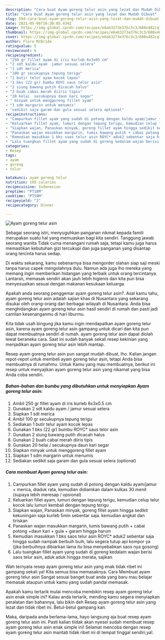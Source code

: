 ```yaml
---
description: "Cara buat Ayam goreng telur asin yang lezat dan Mudah Dibuat"
title: "Cara buat Ayam goreng telur asin yang lezat dan Mudah Dibuat"
slug: 594-cara-buat-ayam-goreng-telur-asin-yang-lezat-dan-mudah-dibuat
date: 2021-05-06T16:30:05.434Z
image: https://img-global.cpcdn.com/recipes/e6ab3273e376c3c3/680x482cq70/ayam-goreng-telur-asin-foto-resep-utama.jpg
thumbnail: https://img-global.cpcdn.com/recipes/e6ab3273e376c3c3/680x482cq70/ayam-goreng-telur-asin-foto-resep-utama.jpg
cover: https://img-global.cpcdn.com/recipes/e6ab3273e376c3c3/680x482cq70/ayam-goreng-telur-asin-foto-resep-utama.jpg
author: Flora McBride
ratingvalue: 5
reviewcount: 6
recipeingredient:
- "250 gr fillet ayam di iris kurleb 6x3x05 cm"
- "2 sdt kaldu ayam  jamur sesuai selera"
- "1 sdt merica"
- "100 gr secukupnya tepung terigu"
- "1 butir telur ayam kocok lepas"
- "1 bks (22 gr) bumbu ROYC saus telor asin"
- "2 siung bawang putih dicacah halus"
- "2 buah cabai merah diiris tipis"
- "20 helai  secukupnya daun kari segar"
- " minyak untuk menggoreng fillet ayam"
- "1 sdm margarin untuk menumis"
- "sedikit saja garam dan gula sesuai selera optional"
recipeinstructions:
- "Campurkan fillet ayam yang sudah di potong dengan kaldu ayam/jamur + merica, diaduk rata, kemudian didiamkan dalam kulkas 30 menit (supaya lebih meresap / opsional)"
- "Keluarkan fillet ayam, lumuri dengan tepung terigu, kemudian celup telur kocok lalu lumuri kembali dengan tepung terigu"
- "Siapkan wajan, Panaskan minyak, goreng fillet ayam hingga sedikit kekuningan saja kurleb 5min sebentar saja. kemudian angkat dan tiriskan"
- "Panaskan wajan masukkan margarin, tumis bawang putih + cabai potong +daun kari + gula + garam hingga harum"
- "Kemudian masukkan 1 bks saos telur asin ROYC* aduk2 sebentar saja hingga sudah nampak berbuih buih, lalu segera tutup api kompor ya (jika berbuihnya dibiarkan lama itu bisa menyebabkan saos nya gosong)"
- "Lalu tuangkan fillet ayam yang sudah di goreng kedalam wajan berisi saos telur asin, aduk aduk hingga merata, sajikan"
categories:
- Resep
tags:
- ayam
- goreng
- telur

katakunci: ayam goreng telur 
nutrition: 195 calories
recipecuisine: Indonesian
preptime: "PT18M"
cooktime: "PT59M"
recipeyield: "2"
recipecategory: Dinner

---
```



![Ayam goreng telur asin](https://img-global.cpcdn.com/recipes/e6ab3273e376c3c3/680x482cq70/ayam-goreng-telur-asin-foto-resep-utama.jpg)

Sebagai seorang istri, menyuguhkan panganan nikmat kepada famili merupakan suatu hal yang memuaskan bagi kita sendiri. Tanggung jawab seorang  wanita Tidak cuma menangani rumah saja, tetapi kamu juga harus memastikan kebutuhan gizi tercukupi dan juga panganan yang disantap orang tercinta harus sedap.

Di waktu  sekarang, kamu sebenarnya bisa mengorder olahan siap saji meski tanpa harus capek mengolahnya dulu. Namun ada juga lho mereka yang memang ingin memberikan hidangan yang terbaik untuk orang tercintanya. Lantaran, memasak sendiri akan jauh lebih higienis dan kita pun bisa menyesuaikan sesuai dengan makanan kesukaan keluarga. 



Apakah anda seorang penggemar ayam goreng telur asin?. Asal kamu tahu, ayam goreng telur asin adalah sajian khas di Nusantara yang sekarang disukai oleh orang-orang dari berbagai wilayah di Nusantara. Anda bisa menghidangkan ayam goreng telur asin hasil sendiri di rumah dan pasti jadi camilan kesenanganmu di hari liburmu.

Kita tidak usah bingung jika kamu ingin mendapatkan ayam goreng telur asin, karena ayam goreng telur asin gampang untuk dicari dan kita pun dapat membuatnya sendiri di rumah. ayam goreng telur asin dapat diolah lewat beraneka cara. Saat ini sudah banyak sekali resep kekinian yang menjadikan ayam goreng telur asin lebih mantap.

Resep ayam goreng telur asin pun sangat mudah dibuat, lho. Kalian jangan repot-repot untuk membeli ayam goreng telur asin, tetapi Anda bisa membuatnya di rumahmu. Untuk Kamu yang mau membuatnya, berikut ini resep untuk menyajikan ayam goreng telur asin yang nikamat yang bisa Anda coba sendiri.

<!--inarticleads1-->

##### Bahan-bahan dan bumbu yang dibutuhkan untuk menyiapkan Ayam goreng telur asin:

1. Ambil 250 gr fillet ayam di iris kurleb 6x3x0.5 cm
1. Gunakan 2 sdt kaldu ayam / jamur sesuai selera
1. Siapkan 1 sdt merica
1. Ambil 100 gr secukupnya tepung terigu
1. Sediakan 1 butir telur ayam kocok lepas
1. Gunakan 1 bks (22 gr) bumbu ROYC* saus telor asin
1. Gunakan 2 siung bawang putih dicacah halus
1. Gunakan 2 buah cabai merah diiris tipis
1. Gunakan 20 helai / secukupnya daun kari segar
1. Siapkan  minyak untuk menggoreng fillet ayam
1. Siapkan 1 sdm margarin untuk menumis
1. Sediakan sedikit saja garam dan gula sesuai selera (optional)




<!--inarticleads2-->

##### Cara membuat Ayam goreng telur asin:

1. Campurkan fillet ayam yang sudah di potong dengan kaldu ayam/jamur + merica, diaduk rata, kemudian didiamkan dalam kulkas 30 menit (supaya lebih meresap / opsional)
1. Keluarkan fillet ayam, lumuri dengan tepung terigu, kemudian celup telur kocok lalu lumuri kembali dengan tepung terigu
1. Siapkan wajan, Panaskan minyak, goreng fillet ayam hingga sedikit kekuningan saja kurleb 5min sebentar saja. kemudian angkat dan tiriskan
1. Panaskan wajan masukkan margarin, tumis bawang putih + cabai potong +daun kari + gula + garam hingga harum
1. Kemudian masukkan 1 bks saos telur asin ROYC* aduk2 sebentar saja hingga sudah nampak berbuih buih, lalu segera tutup api kompor ya (jika berbuihnya dibiarkan lama itu bisa menyebabkan saos nya gosong)
1. Lalu tuangkan fillet ayam yang sudah di goreng kedalam wajan berisi saos telur asin, aduk aduk hingga merata, sajikan




Wah ternyata resep ayam goreng telur asin yang enak tidak ribet ini gampang sekali ya! Kita semua bisa memasaknya. Cara Membuat ayam goreng telur asin Sangat sesuai banget buat anda yang baru mau belajar memasak ataupun untuk kamu yang sudah pandai memasak.

Apakah kamu tertarik mulai mencoba membikin resep ayam goreng telur asin enak simple ini? Kalau anda tertarik, mending kamu segera menyiapkan peralatan dan bahannya, lalu bikin deh Resep ayam goreng telur asin yang lezat dan tidak ribet ini. Betul-betul gampang kan. 

Maka, daripada anda berlama-lama, hayo langsung aja buat resep ayam goreng telur asin ini. Pasti kalian tiidak akan nyesel sudah membuat resep ayam goreng telur asin enak simple ini! Selamat mencoba dengan resep ayam goreng telur asin mantab tidak ribet ini di tempat tinggal sendiri,ya!.

